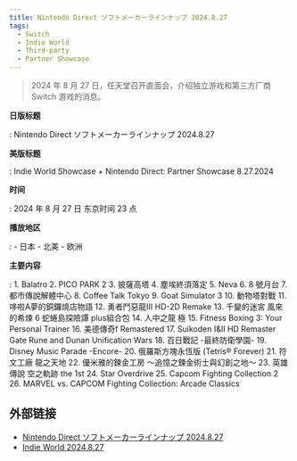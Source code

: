 ```yaml
---
title: Nintendo Direct ソフトメーカーラインナップ 2024.8.27
tags:
  - Switch
  - Indie World
  - Third-party
  - Partner Showcase
---
```


> 2024 年 8 月 27 日，任天堂召开直面会，介绍独立游戏和第三方厂商 Switch 游戏的消息。

**日版标题**

:	Nintendo Direct ソフトメーカーラインナップ 2024.8.27

**美版标题**

:	Indie World Showcase + Nintendo Direct: Partner Showcase 8.27.2024

**时间**

:	2024 年 8 月 27 日 东京时间 23 点

**播放地区**

:	- 日本
	- 北美
	- 欧洲

**主要内容**

:	1. Balatro
	2. PICO PARK 2
	3. 披薩高塔
	4. 塵埃終須落定
	5. Neva
	6. 8 號月台
	7. 都市傳說解體中心
	8. Coffee Talk Tokyo
	9. Goat Simulator 3
	10. 動物塔對戰
	11. 哆啦A夢的銅鑼燒店物語
	12. 勇者鬥惡龍III HD-2D Remake
	13. 千變的迷宮 風來的希煉 6 蛇蜷島探險譚 plus組合包
	14. 人中之龍 極
	15. Fitness Boxing 3: Your Personal Trainer
	16. 美德傳奇f Remastered
	17. Suikoden I&II HD Remaster Gate Rune and Dunan Unification Wars
	18. 百日戰記 -最終防衛學園- 
	19. Disney Music Parade -Encore-
	20. 俄羅斯方塊永恆版 (Tetris® Forever)
	21. 符文工廠 龍之天地
	22. 優米雅的鍊金工房 ～追憶之鍊金術士與幻創之地～
	23. 英雄傳說 空之軌跡 the 1st
	24. Star Overdrive
	25. Capcom Fighting Collection 2
	26. MARVEL vs. CAPCOM Fighting Collection: Arcade Classics

## 外部链接

- [Nintendo Direct ソフトメーカーラインナップ 2024.8.27](https://www.youtube.com/watch?v=14tEHxz5Z6w)
- [Indie World 2024.8.27](https://www.youtube.com/watch?v=0ZA0LefX0cQ)
